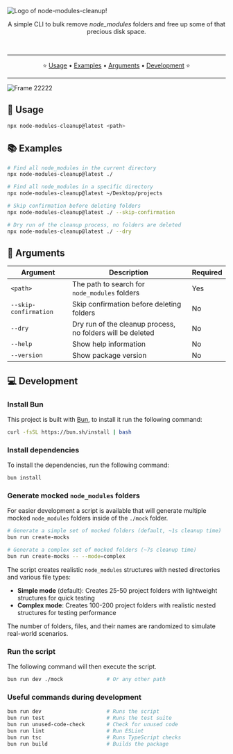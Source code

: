 ![Logo of node-modules-cleanup!](https://github.com/user-attachments/assets/0c76df92-4f9c-4c6a-aadd-bba7d75ef00a)

<p align="center" style="margin-bottom: 5px;">
  A simple CLI to bulk remove <em>node_modules</em> folders and free up some of that precious disk space.
</p>

<p align="center">
  <img src="https://img.shields.io/npm/v/node-modules-cleanup?logo=npm&cacheSeconds=3602" alt="" />
  <img src="https://img.shields.io/npm/dm/node-modules-cleanup?logo=npm&cacheSeconds=3602" alt=""/>
  <img src="https://img.shields.io/codecov/c/github/sebastianekstrom/node-modules-cleanup?logo=codecov&cacheSeconds=3602" alt=""/>
</p>

---

<p align="center">
  ⭐️ <a href="#-usage">Usage</a> • <a href="#-examples">Examples</a> • <a href="#-arguments">Arguments</a> • <a href="#-development">Development</a> ⭐️
</p>

---

![Frame 22222](https://github.com/user-attachments/assets/5d735d80-7e38-49d6-9ead-85aa5b9331b4)

## 🚀 Usage

```bash
npx node-modules-cleanup@latest <path>
```

## 📚 Examples

```bash
# Find all node_modules in the current directory
npx node-modules-cleanup@latest ./

# Find all node_modules in a specific directory
npx node-modules-cleanup@latest ~/Desktop/projects

# Skip confirmation before deleting folders
npx node-modules-cleanup@latest ./ --skip-confirmation

# Dry run of the cleanup process, no folders are deleted
npx node-modules-cleanup@latest ./ --dry
```

## 📝 Arguments

| Argument              | Description                                                | Required |
| --------------------- | ---------------------------------------------------------- | -------- |
| `<path>`              | The path to search for `node_modules` folders              | Yes      |
| `--skip-confirmation` | Skip confirmation before deleting folders                  | No       |
| `--dry`               | Dry run of the cleanup process, no folders will be deleted | No       |
| `--help`              | Show help information                                      | No       |
| `--version`           | Show package version                                       | No       |

## 💻 Development

### Install Bun

This project is built with [Bun](https://bun.sh/), to install it run the following command:

```bash
curl -fsSL https://bun.sh/install | bash
```

### Install dependencies

To install the dependencies, run the following command:

```bash
bun install
```

### Generate mocked `node_modules` folders

For easier development a script is available that will generate multiple mocked `node_modules` folders inside of the `./mock` folder.

```bash
# Generate a simple set of mocked folders (default, ~1s cleanup time)
bun run create-mocks

# Generate a complex set of mocked folders (~7s cleanup time)
bun run create-mocks -- --mode=complex
```

The script creates realistic `node_modules` structures with nested directories and various file types:

- **Simple mode** (default): Creates 25-50 project folders with lightweight structures for quick testing
- **Complex mode**: Creates 100-200 project folders with realistic nested structures for testing performance

The number of folders, files, and their names are randomized to simulate real-world scenarios.

### Run the script

The following command will then execute the script.

```bash
bun run dev ./mock              # Or any other path
```

### Useful commands during development

```bash
bun run dev                     # Runs the script
bun run test                    # Runs the test suite
bun run unused-code-check       # Check for unused code
bun run lint                    # Run ESLint
bun run tsc                     # Runs TypeScript checks
bun run build                   # Builds the package
```
